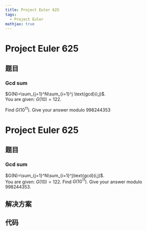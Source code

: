 ```yaml
---
title: Project Euler 625
tags:
  - Project Euler
mathjax: true
---
```

<escape><!-- more --></escape>
    
# Project Euler 625
## 题目
### Gcd sum


$G(N)=\sum_{j=1}^N\sum_{i=1}^j \text{gcd}(i,j)$. <br />
You are given: $G(10)=122$.

Find $G(10^{11})$. Give your answer modulo 998244353








# Project Euler 625
## 题目
### Gcd sum

$G(N)=\sum_{j=1}^N\sum_{i=1}^j\text{gcd}(i,j)$.<br>You are given: $G(10)=122$.
Find $G(10^{11})$. Give your answer modulo 998244353.


## 解决方案


## 代码


